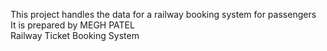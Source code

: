 This project handles the data for a railway booking system for passengers
<br>
It is prepared by MEGH PATEL
<br>
<h>Railway Ticket Booking System</h>
